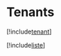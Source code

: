# Tenants

[!include[tenant](tenants.tenant.autogen.md)]

[!include[liste](tenants.liste.autogen.md)]


































































































